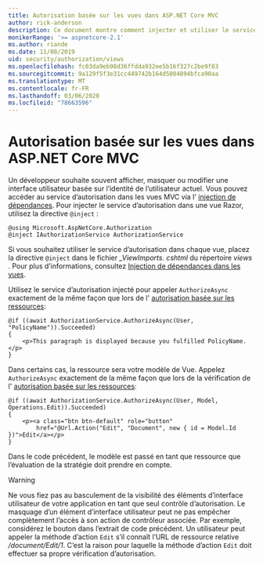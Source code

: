```yaml
---
title: Autorisation basée sur les vues dans ASP.NET Core MVC
author: rick-anderson
description: Ce document montre comment injecter et utiliser le service d’autorisation à l’intérieur d’une vue Razor ASP.NET Core.
monikerRange: '>= aspnetcore-2.1'
ms.author: riande
ms.date: 11/08/2019
uid: security/authorization/views
ms.openlocfilehash: fc03da9eb98d36ffdda932ee5b16f327c2be9f83
ms.sourcegitcommit: 9a129f5f3e31cc449742b164d5004894bfca90aa
ms.translationtype: MT
ms.contentlocale: fr-FR
ms.lasthandoff: 03/06/2020
ms.locfileid: "78663596"
---
```

# <a name="view-based-authorization-in-aspnet-core-mvc"></a>Autorisation basée sur les vues dans ASP.NET Core MVC

Un développeur souhaite souvent afficher, masquer ou modifier une interface utilisateur basée sur l’identité de l’utilisateur actuel. Vous pouvez accéder au service d’autorisation dans les vues MVC via l' [injection de dépendances](xref:fundamentals/dependency-injection). Pour injecter le service d’autorisation dans une vue Razor, utilisez la directive `@inject` :

```cshtml
@using Microsoft.AspNetCore.Authorization
@inject IAuthorizationService AuthorizationService
```

Si vous souhaitez utiliser le service d’autorisation dans chaque vue, placez la directive `@inject` dans le fichier *_ViewImports. cshtml* du répertoire *views* . Pour plus d’informations, consultez [Injection de dépendances dans les vues](xref:mvc/views/dependency-injection).

Utilisez le service d’autorisation injecté pour appeler `AuthorizeAsync` exactement de la même façon que lors de l' [autorisation basée sur les ressources](xref:security/authorization/resourcebased#security-authorization-resource-based-imperative):

```cshtml
@if ((await AuthorizationService.AuthorizeAsync(User, "PolicyName")).Succeeded)
{
    <p>This paragraph is displayed because you fulfilled PolicyName.</p>
}
```

Dans certains cas, la ressource sera votre modèle de Vue. Appelez `AuthorizeAsync` exactement de la même façon que lors de la vérification de l' [autorisation basée sur les ressources](xref:security/authorization/resourcebased#security-authorization-resource-based-imperative):

```cshtml
@if ((await AuthorizationService.AuthorizeAsync(User, Model, Operations.Edit)).Succeeded)
{
    <p><a class="btn btn-default" role="button"
        href="@Url.Action("Edit", "Document", new { id = Model.Id })">Edit</a></p>
}
```

Dans le code précédent, le modèle est passé en tant que ressource que l’évaluation de la stratégie doit prendre en compte.

> [!WARNING]
> Ne vous fiez pas au basculement de la visibilité des éléments d’interface utilisateur de votre application en tant que seul contrôle d’autorisation. Le masquage d’un élément d’interface utilisateur peut ne pas empêcher complètement l’accès à son action de contrôleur associée. Par exemple, considérez le bouton dans l’extrait de code précédent. Un utilisateur peut appeler la méthode d’action `Edit` s’il connaît l’URL de ressource relative */document/Edit/1*. C’est la raison pour laquelle la méthode d’action `Edit` doit effectuer sa propre vérification d’autorisation.
